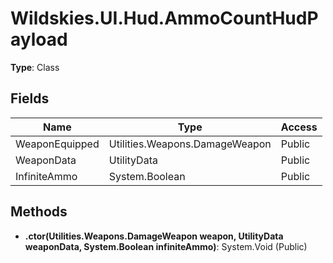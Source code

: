 ﻿# Wildskies.UI.Hud.AmmoCountHudPayload

**Type**: Class

## Fields

| Name | Type | Access |
|------|------|--------|
| WeaponEquipped | Utilities.Weapons.DamageWeapon | Public |
| WeaponData | UtilityData | Public |
| InfiniteAmmo | System.Boolean | Public |

## Methods

- **.ctor(Utilities.Weapons.DamageWeapon weapon, UtilityData weaponData, System.Boolean infiniteAmmo)**: System.Void (Public)

